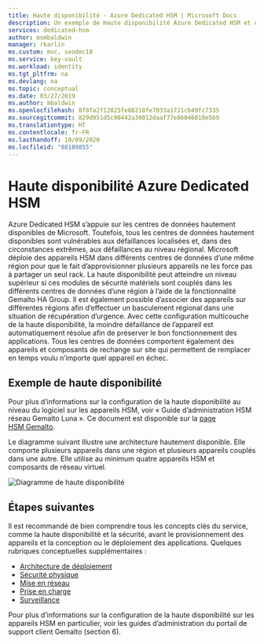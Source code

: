 ```yaml
---
title: Haute disponibilité - Azure Dedicated HSM | Microsoft Docs
description: Un exemple de Haute disponibilité Azure Dedicated HSM et des considérations de base. Cet article contient un exemple.
services: dedicated-hsm
author: msmbaldwin
manager: rkarlin
ms.custom: mvc, seodec18
ms.service: key-vault
ms.workload: identity
ms.tgt_pltfrm: na
ms.devlang: na
ms.topic: conceptual
ms.date: 03/27/2019
ms.author: mbaldwin
ms.openlocfilehash: 8f8fa2f12825fe88218fe7033a1721cb49fc7335
ms.sourcegitcommit: 829d951d5c90442a38012daaf77e86046018e5b9
ms.translationtype: HT
ms.contentlocale: fr-FR
ms.lasthandoff: 10/09/2020
ms.locfileid: "88189855"
---
```

# <a name="azure-dedicated-hsm-high-availability"></a>Haute disponibilité Azure Dedicated HSM

Azure Dedicated HSM s’appuie sur les centres de données hautement disponibles de Microsoft. Toutefois, tous les centres de données hautement disponibles sont vulnérables aux défaillances localisées et, dans des circonstances extrêmes, aux défaillances au niveau régional. Microsoft déploie des appareils HSM dans différents centres de données d’une même région pour que le fait d’approvisionner plusieurs appareils ne les force pas à partager un seul rack. La haute disponibilité peut atteindre un niveau supérieur si ces modules de sécurité matériels sont couplés dans les différents centres de données d’une région à l’aide de la fonctionnalité Gemalto HA Group. Il est également possible d’associer des appareils sur différentes régions afin d’effectuer un basculement régional dans une situation de récupération d’urgence. Avec cette configuration multicouche de la haute disponibilité, la moindre défaillance de l’appareil est automatiquement résolue afin de préserver le bon fonctionnement des applications. Tous les centres de données comportent également des appareils et composants de rechange sur site qui permettent de remplacer en temps voulu n’importe quel appareil en échec.

## <a name="high-availability-example"></a>Exemple de haute disponibilité

Pour plus d’informations sur la configuration de la haute disponibilité au niveau du logiciel sur les appareils HSM, voir « Guide d’administration HSM réseau Gemalto Luna ». Ce document est disponible sur la [page HSM Gemalto](https://safenet.gemalto.com/data-encryption/hardware-security-modules-hsms/safenet-network-hsm/).

Le diagramme suivant illustre une architecture hautement disponible. Elle comporte plusieurs appareils dans une région et plusieurs appareils couplés dans une autre. Elle utilise au minimum quatre appareils HSM et composants de réseau virtuel.

![Diagramme de haute disponibilité](media/high-availability/high-availability.png)

## <a name="next-steps"></a>Étapes suivantes

Il est recommandé de bien comprendre tous les concepts clés du service, comme la haute disponibilité et la sécurité, avant le provisionnement des appareils et la conception ou le déploiement des applications.
Quelques rubriques conceptuelles supplémentaires :

* [Architecture de déploiement](deployment-architecture.md)
* [Sécurité physique](physical-security.md)
* [Mise en réseau](networking.md)
* [Prise en charge](supportability.md)
* [Surveillance](monitoring.md)

Pour plus d’informations sur la configuration de la haute disponibilité sur les appareils HSM en particulier, voir les guides d’administration du portail de support client Gemalto (section 6).
